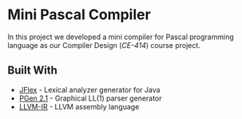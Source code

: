 # Mini Pascal Compiler
In this project we developed a mini compiler for Pascal programming language as our Compiler Design (*CE-414*) course project. 

## Built With

* [JFlex](https://www.jflex.de/) -  Lexical analyzer generator for Java
* [PGen 2.1](https://github.com/IYP-Programer-Yeah/PGen) -  Graphical LL(1) parser generator
* [LLVM-IR](http://llvm.org/docs/LangRef.html) -  LLVM assembly language



